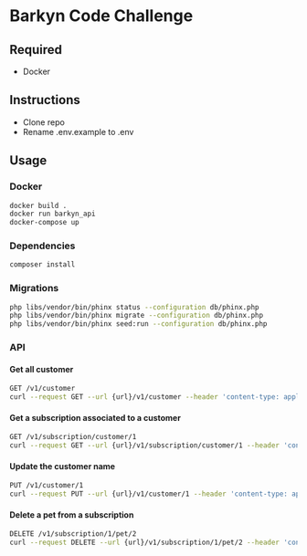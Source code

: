# Barkyn Code Challenge

## Required
* Docker

## Instructions

* Clone repo
* Rename .env.example to .env


## Usage
### Docker

```bash
docker build .
docker run barkyn_api
docker-compose up
```

### Dependencies

```bash
composer install
```
### Migrations

```bash
php libs/vendor/bin/phinx status --configuration db/phinx.php
php libs/vendor/bin/phinx migrate --configuration db/phinx.php
php libs/vendor/bin/phinx seed:run --configuration db/phinx.php
```
### API

#### Get all customer

```bash
GET /v1/customer
curl --request GET --url {url}/v1/customer --header 'content-type: application/json' 
```
#### Get a subscription associated to a customer

```bash
GET /v1/subscription/customer/1
curl --request GET --url {url}/v1/subscription/customer/1 --header 'content-type: application/json' 
```

#### Update the customer name

```bash
PUT /v1/customer/1
curl --request PUT --url {url}/v1/customer/1 --header 'content-type: application/json' --data '{"columnsValues":{"name":"Barkyn"}}'
```

#### Delete a pet from a subscription

```bash
DELETE /v1/subscription/1/pet/2
curl --request DELETE --url {url}/v1/subscription/1/pet/2 --header 'content-type: application/json' 
```